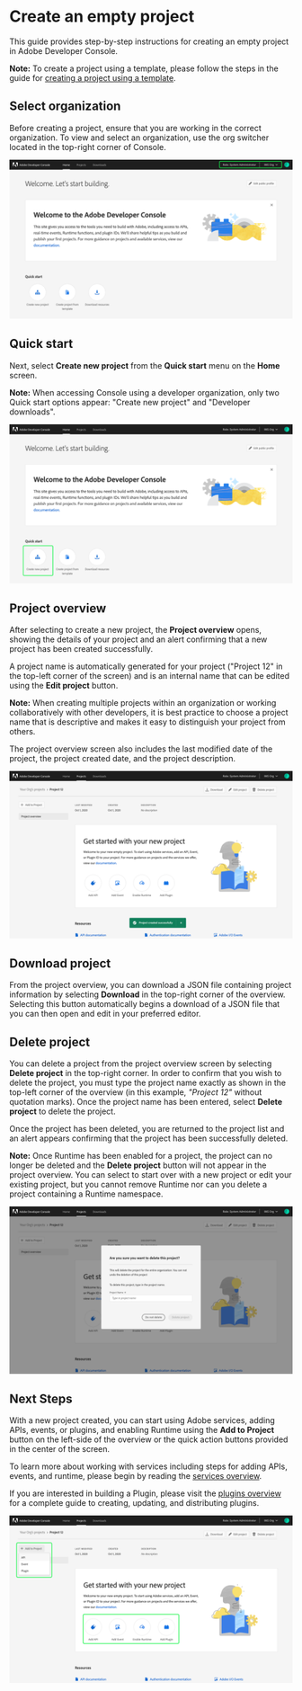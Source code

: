 # Create an empty project

This guide provides step-by-step instructions for creating an empty project in Adobe Developer Console.

**Note:** To create a project using a template, please follow the steps in the guide for [creating a project using a template](projects-template).

## Select organization

Before creating a project, ensure that you are working in the correct organization. To view and select an organization, use the org switcher located in the top-right corner of Console.

![Organization switcher in Console](../../images/switch-organizations.png)

## Quick start

Next, select **Create new project** from the **Quick start** menu on the **Home** screen.

**Note:** When accessing Console using a developer organization, only two Quick start options appear: "Create new project" and "Developer downloads".

![](../../images/create-new-project-quick-start.png)

## Project overview

After selecting to create a new project, the **Project overview** opens, showing the details of your project and an alert confirming that a new project has been created successfully.

A project name is automatically generated for your project ("Project 12" in the top-left corner of the screen) and is an internal name that can be edited using the **Edit project** button.

**Note:** When creating multiple projects within an organization or working collaboratively with other developers, it is best practice to choose a project name that is descriptive and makes it easy to distinguish your project from others.

The project overview screen also includes the last modified date of the project, the project created date, and the project description.

![](../../images/new-project-created.png)

## Download project

From the project overview, you can download a JSON file containing project information by selecting **Download** in the top-right corner of the overview. Selecting this button automatically begins a download of a JSON file that you can then open and edit in your preferred editor.

## Delete project

You can delete a project from the project overview screen by selecting **Delete project** in the top-right corner. In order to confirm that you wish to delete the project, you must type the project name exactly as shown in the top-left corner of the overview (in this example, *"Project 12"* without quotation marks). Once the project name has been entered, select **Delete project** to delete the project.

Once the project has been deleted, you are returned to the project list and an alert appears confirming that the project has been successfully deleted.

**Note:** Once Runtime has been enabled for a project, the project can no longer be deleted and the **Delete project** button will not appear in the project overview. You can select to start over with a new project or edit your existing project, but you cannot remove Runtime nor can you delete a project containing a Runtime namespace.

![](../../images/project-delete.png)

## Next Steps

With a new project created, you can start using Adobe services, adding APIs, events, or plugins, and enabling Runtime using the **Add to Project** button on the left-side of the overview or the quick action buttons provided in the center of the screen.

To learn more about working with services including steps for adding APIs, events, and runtime, please begin by reading the [services overview](../services/).

If you are interested in building a Plugin, please visit the [plugins overview](../plugins/) for a complete guide to creating, updating, and distributing plugins.

![](../../images/empty-project-add-to-project.png)
